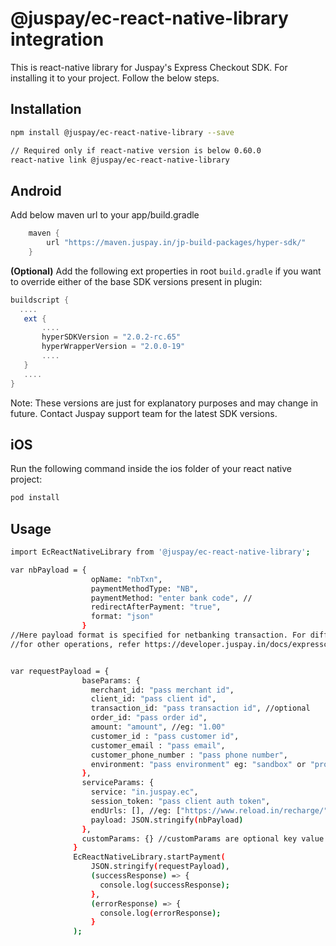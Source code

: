 # @juspay/ec-react-native-library integration

This is react-native library for Juspay's Express Checkout SDK. For installing it to your project. Follow the below steps.

## Installation

```sh
npm install @juspay/ec-react-native-library --save

// Required only if react-native version is below 0.60.0
react-native link @juspay/ec-react-native-library
```

## Android

Add below maven url to your app/build.gradle

```groovy
    maven {
        url "https://maven.juspay.in/jp-build-packages/hyper-sdk/"
    }
```

**(Optional)** Add the following ext properties in root `build.gradle` if you want to override either of the base SDK versions present in plugin:

```groovy
buildscript {
  ....
   ext {
       ....
       hyperSDKVersion = "2.0.2-rc.65"
       hyperWrapperVersion = "2.0.0-19"
       ....
   }
   ....
}
```

Note: These versions are just for explanatory purposes and may change in future. Contact Juspay support team for the latest SDK versions.

## iOS

Run the following command inside the ios folder of your react native project:

```sh
pod install
```

## Usage

```sh
import EcReactNativeLibrary from '@juspay/ec-react-native-library';

var nbPayload = {
                  opName: "nbTxn",
                  paymentMethodType: "NB",
                  paymentMethod: "enter bank code", // 
                  redirectAfterPayment: "true",
                  format: "json"
                }
//Here payload format is specified for netbanking transaction. For different types of payload types 
//for other operations, refer https://developer.juspay.in/docs/expresscheckout-sdk


var requestPayload = {
                baseParams: {
                  merchant_id: "pass merchant id",
                  client_id: "pass client id",
                  transaction_id: "pass transaction id", //optional
                  order_id: "pass order id",
                  amount: "amount", //eg: "1.00"
                  customer_id : "pass customer id",
                  customer_email : "pass email",
                  customer_phone_number : "pass phone number",
                  environment: "pass environment" eg: "sandbox" or "prod"
                },
                serviceParams: {
                  service: "in.juspay.ec",
                  session_token: "pass client auth token",
                  endUrls: [], //eg: ["https://www.reload.in/recharge/", ".*www.reload.in/payment/f.*"]
                  payload: JSON.stringify(nbPayload) 
                },
                customParams: {} //customParams are optional key value pairs. 
              }
              EcReactNativeLibrary.startPayment( 
                  JSON.stringify(requestPayload), 
                  (successResponse) => {
                    console.log(successResponse);
                  },
                  (errorResponse) => {
                    console.log(errorResponse);
                  } 
              );

```

